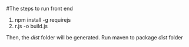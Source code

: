 #The steps to run front end

1. npm install -g requirejs
2. r.js -o build.js

Then, the *dist* folder will be generated. Run maven to package *dist* folder
